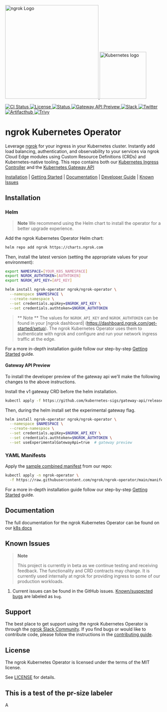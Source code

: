 <!-- primary links -->
<p>
  <a href="https://ngrok.com">
    <img src="docs/assets/images/ngrok-blue-lrg.png" alt="ngrok Logo" width="300" url="https://ngrok.com" />
  </a>
  <a href="https://kubernetes.io/">
  <img src="docs/assets/images/Kubernetes-icon-color.svg.png" alt="Kubernetes logo" width="150" />
  </a>
</p>

<!-- badges -->
<p>
  <a href="https://github.com/ngrok/ngrok-operator/actions?query=branch%3Amain+event%3Apush">
      <img src="https://github.com/ngrok/ngrok-operator/actions/workflows/ci.yaml/badge.svg" alt="CI Status"/>
  </a>
  <a href="https://github.com/ngrok/ngrok-operator/blob/master/LICENSE">
    <img src="https://img.shields.io/badge/License-MIT-blue.svg" alt="License"/>
  </a>
  <a href="#features-and-beta-status">
    <img src="https://img.shields.io/badge/Status-Beta-orange.svg" alt="Status"/>
  </a>
   <a href="#gateway-api-status">
    <img src="https://img.shields.io/badge/Gateway_API-preview-rgba(159%2C122%2C234)" alt="Gateway API Preivew"/>
  </a>
  <a href="https://ngrok.com/slack">
    <img src="https://img.shields.io/badge/Join%20Our%20Community-Slack-blue" alt="Slack"/>
  </a>
  <a href="https://twitter.com/intent/follow?screen_name=ngrokHQ">
    <img src="https://img.shields.io/twitter/follow/ngrokHQ.svg?style=social&label=Follow" alt="Twitter"/>
  </a>
  <a href="https://artifacthub.io/packages/search?repo=ngrok&operators=true&sort=relevance&page=1">
    <img src="https://img.shields.io/endpoint?url=https://artifacthub.io/badge/repository/ngrok" alt="Artifacthub"/>
  </a>
    <a href="https://github.com/ngrok/ngrok-operator/actions/workflows/trivy-image-scan.yaml">
    <img src="https://github.com/ngrok/ngrok-operator/actions/workflows/trivy-image-scan.yaml/badge.svg" alt="Trivy"/>
  </a>
</p>

# ngrok Kubernetes Operator


Leverage [ngrok](https://ngrok.com/) for your ingress in your Kubernetes cluster.  Instantly add load balancing, authentication, and observability to your services via ngrok Cloud Edge modules using Custom Resource Definitions (CRDs) and Kubernetes-native tooling. This repo contains both our [Kubernetes Ingress Controller](https://kubernetes.io/docs/concepts/services-networking/ingress/) and the [Kubernetes Gateway API](https://gateway-api.sigs.k8s.io/)


[Installation](#installation) | [Getting Started](https://ngrok.com/docs/using-ngrok-with/k8s/) | [Documentation](#documentation) | [Developer Guide](https://github.com/ngrok/ngrok-operator/blob/main/docs/developer-guide/README.md) | [Known Issues](#known-issues)

## Installation

### Helm

> **Note** We recommend using the Helm chart to install the operator for a better upgrade experience.

Add the ngrok Kubernetes Operator Helm chart:

```sh
helm repo add ngrok https://charts.ngrok.com
```

Then, install the latest version (setting the appropriate values for your environment):

```sh
export NAMESPACE=[YOUR_K8S_NAMESPACE]
export NGROK_AUTHTOKEN=[AUTHTOKEN]
export NGROK_API_KEY=[API_KEY]

helm install ngrok-operator ngrok/ngrok-operator \
  --namespace $NAMESPACE \
  --create-namespace \
  --set credentials.apiKey=$NGROK_API_KEY \
  --set credentials.authtoken=$NGROK_AUTHTOKEN
```

> ** Note ** The values for `NGROK_API_KEY` and `NGROK_AUTHTOKEN` can be found in your [ngrok dashboard] (https://dashboard.ngrok.com/get-started/setup). The ngrok Kubernetes Operator uses them to authenticate with ngrok and configure and run your network ingress traffic at the edge.

For a more in-depth installation guide follow our step-by-step [Getting Started](https://ngrok.com/docs/using-ngrok-with/k8s/) guide.

#### Gateway API Preview

To install the developer preview of the gateway api we'll make the following changes to the above instructions.

Install the v1 gateway CRD before the helm installation.
```sh
kubectl apply -f https://github.com/kubernetes-sigs/gateway-api/releases/download/v1.0.0/standard-install.yaml
```

Then, during the helm install set the experimental gateway flag.

```sh
helm install ngrok-operator ngrok/ngrok-operator \
  --namespace $NAMESPACE \
  --create-namespace \
  --set credentials.apiKey=$NGROK_API_KEY \
  --set credentials.authtoken=$NGROK_AUTHTOKEN \
  --set useExperimentalGatewayApi=true  # gateway preview
```
### YAML Manifests

Apply the [sample combined manifest](manifest-bundle.yaml) from our repo:

```sh
kubectl apply -n ngrok-operator \
  -f https://raw.githubusercontent.com/ngrok/ngrok-operator/main/manifest-bundle.yaml
```

For a more in-depth installation guide follow our step-by-step [Getting Started](https://ngrok.com/docs/using-ngrok-with/k8s/) guide.

## Documentation

The full documentation for the ngrok Kubernetes Operator can be found on our [k8s docs](https://ngrok.com/docs/k8s/)

## Known Issues

> **Note**
>
> This project is currently in beta as we continue testing and receiving feedback. The functionality and CRD contracts may change. It is currently used internally at ngrok for providing ingress to some of our production workloads.

1. Current issues can be found in the GitHub issues. [Known/suspected bugs](https://github.com/ngrok/ngrok-operator/issues?q=is%3Aopen+is%3Aissue+label%3Abug) are labeled as `bug`.

## Support

The best place to get support using the ngrok Kubernetes Operator is through the [ngrok Slack Community](https://ngrok.com/slack). If you find bugs or would like to contribute code, please follow the instructions in the [contributing guide](./docs/CONTRIBUTING.md).

## License

The ngrok Kubernetes Operator is licensed under the terms of the MIT license.

See [LICENSE](./LICENSE.txt) for details.


## This is a test of the pr-size labeler

A

